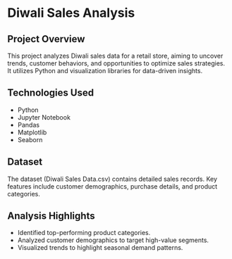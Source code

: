 # Diwali Sales Analysis
<h2>Project Overview</h2>
<p>This project analyzes Diwali sales data for a retail store, aiming to uncover trends, customer behaviors, and opportunities to optimize sales strategies. It utilizes Python and visualization libraries for data-driven insights.</p>

<h2>Technologies Used</h2>
<ul>
  <li>Python</li>
  <li>Jupyter Notebook</li>
  <li>Pandas</li>
  <li>Matplotlib</li>
  <li>Seaborn</li>
</ul>

<h2>Dataset</h2>
<p>The dataset (Diwali Sales Data.csv) contains detailed sales records. Key features include customer demographics, purchase details, and product categories.</p>

<h2>Analysis Highlights</h2>
<ul>
  <li>Identified top-performing product categories.</li>
  <li>Analyzed customer demographics to target high-value segments.</li>
  <li>Visualized trends to highlight seasonal demand patterns.</li>
</ul>



